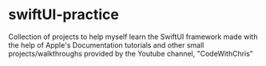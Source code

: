 # swiftUI-practice
Collection of projects to help myself learn the SwiftUI framework made with the help of Apple's Documentation tutorials and other small projects/walkthroughs provided by the Youtube channel, "CodeWithChris"
